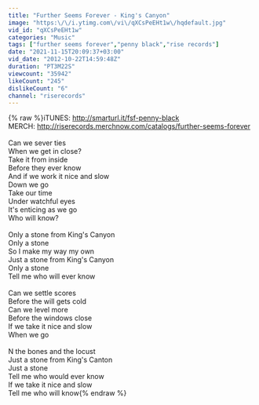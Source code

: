 ```yaml
---
title: "Further Seems Forever - King's Canyon"
image: "https:\/\/i.ytimg.com\/vi\/qXCsPeEHt1w\/hqdefault.jpg"
vid_id: "qXCsPeEHt1w"
categories: "Music"
tags: ["further seems forever","penny black","rise records"]
date: "2021-11-15T20:09:37+03:00"
vid_date: "2012-10-22T14:59:48Z"
duration: "PT3M22S"
viewcount: "35942"
likeCount: "245"
dislikeCount: "6"
channel: "riserecords"
---
```

{% raw %}iTUNES: <a rel="nofollow" target="blank" href="http://smarturl.it/fsf-penny-black">http://smarturl.it/fsf-penny-black</a><br />MERCH: <a rel="nofollow" target="blank" href="http://riserecords.merchnow.com/catalogs/further-seems-forever">http://riserecords.merchnow.com/catalogs/further-seems-forever</a><br /><br />Can we sever ties<br />When we get in close?<br />Take it from inside<br />Before they ever know<br />And if we work it nice and slow<br />Down we go<br />Take our time<br />Under watchful eyes<br />It's enticing as we go<br />Who will know?<br /><br />Only a stone from King's Canyon<br />Only a stone<br />So I make my way my own<br />Just a stone from King's Canyon<br />Only a stone<br />Tell me who will ever know<br /><br />Can we settle scores<br />Before the will gets cold<br />Can we level more<br />Before the windows close<br />If we take it nice and slow<br />When we go<br /><br />N the bones and the locust<br />Just a stone from King's Canton<br />Just a stone<br />Tell me who would ever know<br />If we take it nice and slow<br />Tell me who will know{% endraw %}
